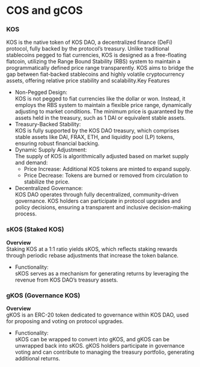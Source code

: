 # COS and gCOS

### KOS

KOS is the native token of KOS DAO, a decentralized finance (DeFi) protocol, fully backed by the protocol’s treasury. Unlike traditional stablecoins pegged to fiat currencies, KOS is designed as a free-floating flatcoin, utilizing the Range Bound Stability (RBS) system to maintain a programmatically defined price range transparently. KOS aims to bridge the gap between fiat-backed stablecoins and highly volatile cryptocurrency assets, offering relative price stability and scalability.Key Features

* Non-Pegged Design:\
  KOS is not pegged to fiat currencies like the dollar or won. Instead, it employs the RBS system to maintain a flexible price range, dynamically adjusting to market conditions. The minimum price is guaranteed by the assets held in the treasury, such as 1 DAI or equivalent stable assets.
* Treasury-Backed Stability:\
  KOS is fully supported by the KOS DAO treasury, which comprises stable assets like DAI, FRAX, ETH, and liquidity pool (LP) tokens, ensuring robust financial backing.
* Dynamic Supply Adjustment:\
  The supply of KOS is algorithmically adjusted based on market supply and demand:
  * Price Increase: Additional KOS tokens are minted to expand supply.
  * Price Decrease: Tokens are burned or removed from circulation to stabilize the price.
* Decentralized Governance:\
  KOS DAO operates through fully decentralized, community-driven governance. KOS holders can participate in protocol upgrades and policy decisions, ensuring a transparent and inclusive decision-making process.

### sKOS (Staked KOS)

**Overview**\
Staking KOS at a 1:1 ratio yields sKOS, which reflects staking rewards through periodic rebase adjustments that increase the token balance.

* Functionality:\
  sKOS serves as a mechanism for generating returns by leveraging the revenue from KOS DAO’s treasury assets.

### gKOS (Governance KOS)

**Overview**\
gKOS is an ERC-20 token dedicated to governance within KOS DAO, used for proposing and voting on protocol upgrades.

* Functionality:\
  sKOS can be wrapped to convert into gKOS, and gKOS can be unwrapped back into sKOS. gKOS holders participate in governance voting and can contribute to managing the treasury portfolio, generating additional returns.
